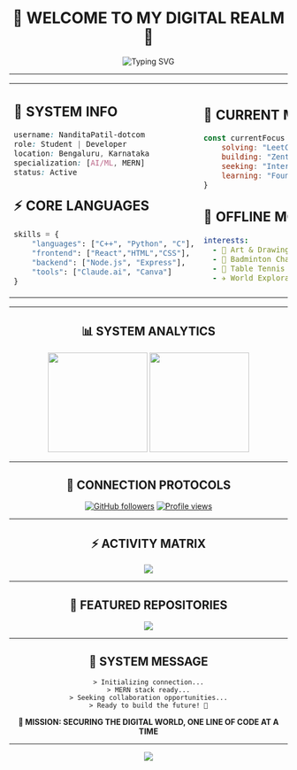 <div align="center">

# 🌌 WELCOME TO MY DIGITAL REALM 🌌

<img src="https://readme-typing-svg.herokuapp.com?font=Orbitron&size=25&pause=1000&color=00F5FF&center=true&vCenter=true&width=600&lines=Hi+there%2C+I'm+Nandita+%F0%9F%91%8B;Student+%7C+AI/ML+Enthusiast;MERN+Stack+Developer;Based+in+Bengaluru+%F0%9F%8C%86" alt="Typing SVG" />

---

</div>

<table align="center">
<tr>
<td width="50%">

## 🔐 **SYSTEM INFO**
```css
username: NanditaPatil-dotcom
role: Student | Developer
location: Bengaluru, Karnataka
specialization: [AI/ML, MERN]
status: Active
```

## ⚡ **CORE LANGUAGES**
```python
skills = {
    "languages": ["C++", "Python", "C"],
    "frontend": ["React","HTML","CSS"],
    "backend": ["Node.js", "Express"],
    "tools": ["Claude.ai", "Canva"]
}
```

</td>
<td width="50%">

## 🎯 **CURRENT MISSION**
```javascript
const currentFocus = {
    solving: "LeetCode Problems",
    building: "Zenthomes Project",
    seeking: "Internship Opportunities",
    learning: "Foundational AI"
}
```

## 🌟 **OFFLINE MODE**
```yaml
interests:
  - 🎨 Art & Drawing
  - 🏸 Badminton Championships  
  - 🏓 Table Tennis Battles
  - ✈️ World Exploration
```

</td>
</tr>
</table>

---

<div align="center">

## 📊 **SYSTEM ANALYTICS**

<img height="180em" src="https://github-readme-stats.vercel.app/api?username=NanditaPatil-dotcom&show_icons=true&theme=tokyonight&include_all_commits=true&count_private=true&hide_border=true&bg_color=0d1117&title_color=00f5ff&icon_color=00f5ff&text_color=ffffff"/>

<img height="180em" src="https://github-readme-stats.vercel.app/api/top-langs/?username=NanditaPatil-dotcom&layout=compact&langs_count=8&theme=tokyonight&hide_border=true&bg_color=0d1117&title_color=00f5ff&text_color=ffffff"/>

</div>

---

<div align="center">

## 🔗 **CONNECTION PROTOCOLS**

[![GitHub followers](https://img.shields.io/github/followers/NanditaPatil-dotcom?label=Follow&style=for-the-badge&color=00f5ff&labelColor=0d1117)](https://github.com/NanditaPatil-dotcom)
[![Profile views](https://komarev.com/ghpvc/?username=NanditaPatil-dotcom&color=00f5ff&style=for-the-badge&label=PROFILE+VIEWS)](https://github.com/NanditaPatil-dotcom)

</div>

---

<div align="center">

## ⚡ **ACTIVITY MATRIX**

<img src="https://github-readme-activity-graph.vercel.app/graph?username=NanditaPatil-dotcom&bg_color=0d1117&color=ffffff&line=00f5ff&point=00f5ff&area=true&hide_border=true" />

</div>

---

<div align="center">

## 🚀 **FEATURED REPOSITORIES**

<a href="https://github.com/NanditaPatil-dotcom/Zenthomes">
<img align="center" src="https://github-readme-stats.vercel.app/api/pin/?username=NanditaPatil-dotcom&repo=Zenthomes&theme=tokyonight&hide_border=true&bg_color=0d1117&title_color=00f5ff&icon_color=00f5ff&text_color=ffffff" />
</a>

</div>

---

<div align="center">

## 💭 **SYSTEM MESSAGE**

```
> Initializing connection...
> MERN stack ready...
> Seeking collaboration opportunities...
> Ready to build the future! 🚀
```

**🎯 MISSION: SECURING THE DIGITAL WORLD, ONE LINE OF CODE AT A TIME**

---

<img src="https://capsule-render.vercel.app/api?type=waving&color=gradient&customColorList=6,11,20&height=100&section=footer&animation=twinkling"/>

</div>
